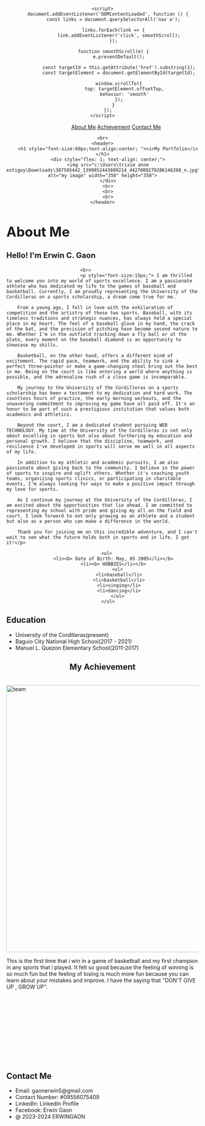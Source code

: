 <!DOCTYPE html>
<html lang="en">
<head>
    <meta charset="UTF-8">
    <meta name="viewport" content="width=device-width, initial-scale=1.0">
    <link rel="stylesheet" href="style.css">
    <title>My Portfolio</title>
    <style>
        body {
    background-image: url('https://media.giphy.com/media/l1J9IQ6b9EtsW9QFG/giphy.gif');
    background-repeat: no-repeat;
    background-attachment: fixed;
    background-size: 100% 100%;
    text-align: center; 
}
header, section, ul {
    text-align: left;
    margin: 0 auto;
    max-width: 800px; 
}

.nav-container {
    text-align: left;
}

#win {
    display: flex;
    justify-content: flex-start;
}

#win a {
    margin-right: 20px;
    text-decoration: none;
    color: black;
    font-size: 18px;
}
</style>
    </style>
    <script src="script.js"></script>
    
    <script>
        document.addEventListener('DOMContentLoaded', function () {
            const links = document.querySelectorAll('nav a');

            links.forEach(link => {
                link.addEventListener('click', smoothScroll);
            });

            function smoothScroll(e) {
                e.preventDefault();

                const targetId = this.getAttribute('href').substring(1);
                const targetElement = document.getElementById(targetId);

                window.scrollTo({
                    top: targetElement.offsetTop,
                    behavior: 'smooth'
                });
            }
        });
    </script>
</head>
<body>
    <nav>
        <ol>
            <ol>
                <ol>
                    <div id="win">
                        <a href="#About Me">About Me</a>
                        <a href="#Achievement">Achievement</a>
                        <a href="#Contact Me">Contact Me</a>
                    </div>
                </ol>
            </ol>
        </ol>
    </nav>

    <br>
    <header>
        <h1 style="font-size:60px;text-align:center; "><i>My Portfolio</i></h1>
        <div style="flex: 1; text-align: center;">
        <img src="c:\Users\trixie anne estigoy\Downloads\387505442_1399952443889214_4427009279286146208_n.jpg" alt="my image" width="350" height="350">
        </div>
        <br>
        <br>
        <br>
    </header>

<section id="About Me">
    <h2 style="font-size:35px;">About Me</h2>
    <p style="font-size:20px;"><B>Hello! I'm Erwin C. Gaon</B><br></p>

                               <br>
                               <p style="font-size:15px;"> I am thrilled to welcome you into my world of sports excellence. I am a passionate athlete who has dedicated my life to the games of baseball and basketball. Currently, I am proudly representing the University of the Cordilleras on a sports scholarship, a dream come true for me.

        From a young age, I fell in love with the exhilaration of competition and the artistry of these two sports. Baseball, with its timeless traditions and strategic nuances, has always held a special place in my heart. The feel of a baseball glove in my hand, the crack of the bat, and the precision of pitching have become second nature to me. Whether I'm in the outfield tracking down a fly ball or at the plate, every moment on the baseball diamond is an opportunity to showcase my skills.
        
        Basketball, on the other hand, offers a different kind of excitement. The rapid pace, teamwork, and the ability to sink a perfect three-pointer or make a game-changing steal bring out the best in me. Being on the court is like entering a world where anything is possible, and the adrenaline rush of a close game is incomparable.
        
        My journey to the University of the Cordilleras on a sports scholarship has been a testament to my dedication and hard work. The countless hours of practice, the early morning workouts, and the unwavering commitment to improving my game have all paid off. It's an honor to be part of such a prestigious institution that values both academics and athletics.
        
        Beyond the court, I am a dedicated student pursuing WEB TECHNOLOGY. My time at the University of the Cordilleras is not only about excelling in sports but also about furthering my education and personal growth. I believe that the discipline, teamwork, and resilience I've developed in sports will serve me well in all aspects of my life.

        In addition to my athletic and academic pursuits, I am also passionate about giving back to the community. I believe in the power of sports to inspire and uplift others. Whether it's coaching youth teams, organizing sports clinics, or participating in charitable events, I'm always looking for ways to make a positive impact through my love for sports.
        
        As I continue my journey at the University of the Cordilleras, I am excited about the opportunities that lie ahead. I am committed to representing my school with pride and giving my all on the field and court. I look forward to not only growing as an athlete and a student but also as a person who can make a difference in the world.
        
        Thank you for joining me on this incredible adventure, and I can't wait to see what the future holds both in sports and in life. I got it!</p>
</section>

       <ul>
            <li><b> Date of Birth: May, 05 2005</li></b>
            <li><b> HOBBIES</li></b>
               <ul>
                <li>baseball</li>
                <li>basketball</li>
                <li>singing</li>
                <li>dancing</li>
               </ul>
        </ul>
<section id=" Education "></section>
<section id="Education">
    <h2 style="font: size 45px;">Education</h2>
    <div class="Achievement">
<ul>
    <li>University of the Cordilleras(present)</li>
    <li>Baguio City National High School(2017 - 2021)</li>
    <li>Manuel L. Quezon Elementary School(2011-2017)</li>

</ul>
<section id="Achievement">
    <h2 style="font: size 45px;text-align: center;">My Achievement</h2>
    <div class="Achievement">
        <br> 
        <div style="flex: 1; text-align: center;"></div>
        <img src="C:\Users\trixie anne estigoy\Pictures\team.jpg" alt="team" width="800" height="700">  
<p>This is the first time that i win in a game of basketball and my first champion in any sports that i played. It felt so good because the feeling of winning is so much fun but the feeling of losing is much more fun because you can learn about your mistakes and improve. I have the saying that "DON'T GIVE UP , GROW UP".</p></div>
</section>
        
<br>
<br>
<br>
<br>
<br>
<br>
<br>
<br>
<br>
<br>
<section id="Contact Me">
    <h2 style= "font: size 45px;text-align: left;">Contact Me</h2> </P>
  <ul><li>Email: gaonerwin5@gmail.com</li>
    <li>Contact Number: #09556075409</li>
    <li>LinkedIn: LinkedIn Profile</li>
    <li>Facebook: Erwin Gaon</li>
    <li>@ 2023-2024 ERWINGAON</li>
</ul> 

